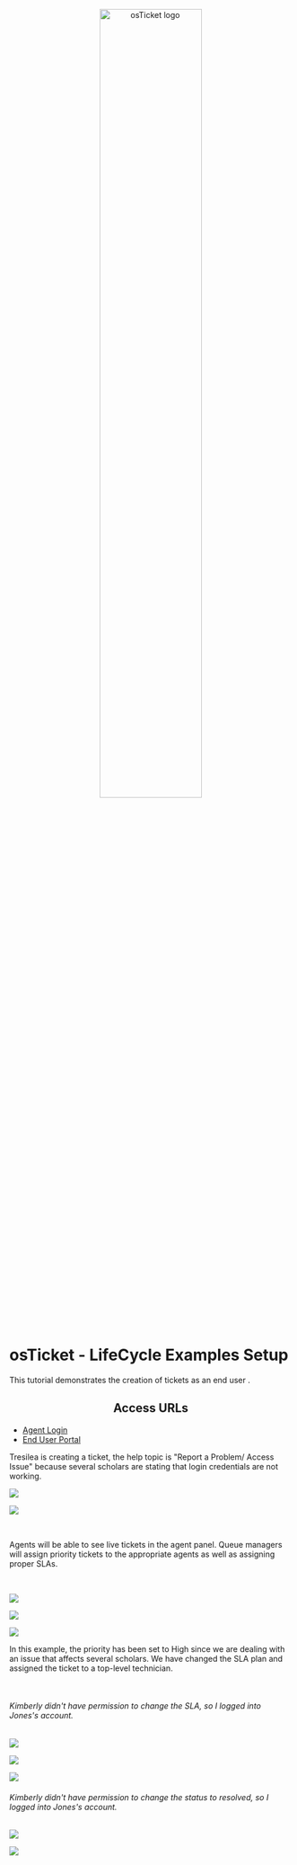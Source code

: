<p align="center">
<img src="https://i.imgur.com/Clzj7Xs.png" alt="osTicket logo" height="60%" width="60%"/>
</p>

<h1>osTicket - LifeCycle Examples Setup</h1>
</p>
This tutorial demonstrates the creation of tickets as an end user .<br />
</p>
<h2 align= "center" > Access URLs </h2>

<ul>
<li><a href="http://localhost/osTicket/scp/login.php">Agent Login </a> </li>
<li><a href="http://localhost/osTicket">End User Portal</a></li>
</ul>
</p>

<p>
Tresilea is creating a ticket, the help topic is "Report a Problem/ Access Issue" because several scholars are stating that login credentials are not working. 
</p>
<img src="https://github.com/user-attachments/assets/2810c808-bbe6-44b0-8005-d6f793f51665">
</p>

<p> <img src="https://github.com/user-attachments/assets/6a1f886d-a72d-43d7-8eba-cb851392abf7">
</p>
<br />
<p>
</p>
<p>
Agents will be able to see live tickets in the agent panel. Queue managers will assign priority tickets to the appropriate agents as well as assigning proper SLAs. 
</p>
<br />
<p>
  <img src="https://github.com/user-attachments/assets/1f3448b6-ba8a-4c35-98c2-6019540dee7f"</p>
<p>
<img src="https://github.com/user-attachments/assets/58b9f916-3b78-4a6a-9582-9ee6a517f748">
</p>
<img src="https://github.com/user-attachments/assets/162ad961-36c7-401b-a697-fef95fdbafa9">

<p>
In this example, the priority has been set to High since we are dealing with an issue that affects several scholars. We have changed the SLA plan and assigned the ticket to a top-level technician.
</p>
<br />
<h6> Kimberly didn't have permission to change the SLA, so I logged into Jones's account. </h6>
<p>
<img src="https://github.com/user-attachments/assets/6b84a2d6-65ab-4479-b15c-60586d1a8938"/>
</p>
<p>
<img src="https://github.com/user-attachments/assets/d49d2d52-ca9c-4bab-b788-0240d2a94918">
</p>

<p>
<img src="https://github.com/user-attachments/assets/d29b1080-fff7-43d7-9ae7-feb01f1d4f69">
</p>
<h6> Kimberly didn't have permission to change the status to resolved, so I logged into Jones's account. </h6>

<p>
<img src="https://github.com/user-attachments/assets/37a323b0-1288-4c55-b668-e90561496137">
</p>

<p>
<img src="https://github.com/user-attachments/assets/3f9b4632-5fb8-4808-bc1d-2d3e8d96ee00">
</p>

